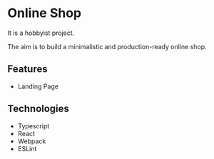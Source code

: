 # Online Shop

It is a hobbyist project.

The aim is to build a minimalistic and production-ready online shop.

## Features
- Landing Page

## Technologies
- Typescript
- React
- Webpack
- ESLint
